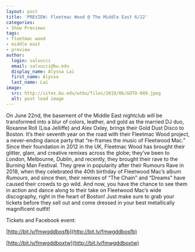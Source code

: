 ```yaml
---
layout: post
title: 'PREVIEW: Fleetmac Wood @ The Middle East 6/22'
categories:
- Show Previews
tags:
- fleetmac wood
- middle east
- preview
author:
  login: salvucci
  email: salvucci@bu.edu
  display_name: Alyssa Lai
  first_name: Alyssa
  last_name: Lai
image:
  src: http://sites.bu.edu/wtbu/files/2019/06/GOTO-049.jpeg
  alt: post lead image
---
```

On June 22nd, the basement of the Middle East nightclub will be transformed into a blur of colors, leather, and gold as the married DJ duo, Roxanne Roll (Lisa Jelliffe) and Alex Oxley, brings their Gold Dust Disco to Boston. It’s their seventh year on the road with their Fleetmac Wood project, a never-ending dance party that “re-frames the music of Fleetwood Mac.” Since their foundation in 2012 in the UK, Fleetmac Wood has brought their glitter, glam, and creative remixes across the globe; they’ve been to London, Melbourne, Dublin, and recently, they brought their rave to the Burning Man Festival. They grew in popularity after their Rumours Rave in 2018, when they celebrated the 40th birthday of Fleetwood Mac’s album _Rumours_, and since then, their remixes of “The Chain” and “Dreams” have caused their crowds to go wild. And now, you have the chance to see them in action and dance along to their take on Fleetwood Mac’s wide discography, right in the heart of Boston! Just make sure to grab your tickets before they sell out and come dressed in your best metallically magnificent outfit!

Tickets and Facebook event:

[http://bit.ly/fmwgddbosfb](http://bit.ly/fmwgddbosfb)

[http://bit.ly/fmwgddboxtw](http://bit.ly/fmwgddboxtw)